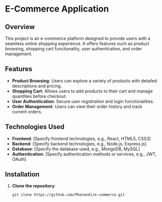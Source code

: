 # E-Commerce Application

## Overview

This project is an e-commerce platform designed to provide users with a seamless online shopping experience. It offers features such as product browsing, shopping cart functionality, user authentication, and order management.

## Features

- **Product Browsing**: Users can explore a variety of products with detailed descriptions and pricing.
- **Shopping Cart**: Allows users to add products to their cart and manage quantities before checkout.
- **User Authentication**: Secure user registration and login functionalities.
- **Order Management**: Users can view their order history and track current orders.

## Technologies Used

- **Frontend**: [Specify frontend technologies, e.g., React, HTML5, CSS3]
- **Backend**: [Specify backend technologies, e.g., Node.js, Express.js]
- **Database**: [Specify the database used, e.g., MongoDB, MySQL]
- **Authentication**: [Specify authentication methods or services, e.g., JWT, OAuth]

## Installation

1. **Clone the repository**:

   ```bash
   git clone https://github.com/Pkenandi/e-commerce.git
